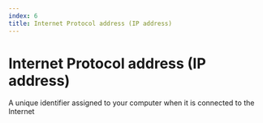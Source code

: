 ```yaml
---
index: 6
title: Internet Protocol address (IP address)
---
```

# Internet Protocol address (IP address)

A unique identifier assigned to your computer when it is connected to the Internet